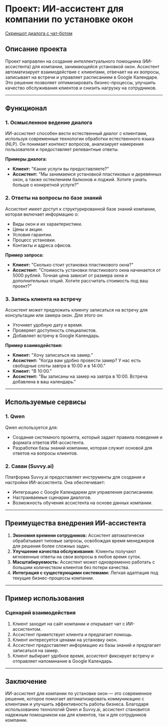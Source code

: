 
# Проект: ИИ-ассистент для компании по установке окон

[Скриншот диалога с чат-ботом](https://raw.githubusercontent.com/fortsm/ai_assistant_new_windows/refs/heads/master/2025-05-07_18-06-11.png)
## Описание проекта
Проект направлен на создание интеллектуального помощника (ИИ-ассистента) для компании, занимающейся установкой окон. Ассистент автоматизирует взаимодействие с клиентами, отвечает на их вопросы, записывает на встречи и управляет расписанием в Google Календаре. Это решение позволяет оптимизировать бизнес-процессы, улучшить качество обслуживания клиентов и снизить нагрузку на сотрудников.

---

## Функционал

### 1. Осмысленное ведение диалога
ИИ-ассистент способен вести естественный диалог с клиентами, используя современные технологии обработки естественного языка (NLP). Он понимает контекст вопросов, анализирует намерения пользователя и предоставляет релевантные ответы.

**Примеры диалога:**
- **Клиент:** "Какие услуги вы предоставляете?"
- **Ассистент:** "Мы занимаемся установкой пластиковых и деревянных окон, а также остеклением балконов и лоджий. Хотите узнать больше о конкретной услуге?"

### 2. Ответы на вопросы по базе знаний
Ассистент имеет доступ к структурированной базе знаний компании, которая включает информацию о:
- Виды окон и их характеристики.
- Цены и акции.
- Условия гарантии.
- Процесс установки.
- Контакты и адреса офисов.

**Пример запроса:**
- **Клиент:** "Сколько стоит установка пластикового окна?"
- **Ассистент:** "Стоимость установки пластикового окна начинается от 5000 рублей. Точная цена зависит от размера окна и дополнительных опций. Хотите рассчитать стоимость под ваш проект?"

### 3. Запись клиента на встречу
Ассистент может предложить клиенту записаться на встречу для консультации или замера окон. Для этого он:
- Уточняет удобную дату и время.
- Проверяет доступность специалистов.
- Добавляет встречу в Google Календарь.

**Пример взаимодействия:**
- **Клиент:** "Хочу записаться на замер."
- **Ассистент:** "Когда вам удобно провести замер? У нас есть свободные слоты завтра в 10:00 и в 14:00."
- **Клиент:** "В 10:00."
- **Ассистент:** "Вы записаны на замер на завтра в 10:00. Встреча добавлена в ваш календарь."

---

## Используемые сервисы

### 1. Qwen
Qwen используется для:
- Создания системного промпта, который задает правила поведения и формата ответов ИИ-ассистента.
- Разработки базы знаний компании, которая служит основой для ответов на вопросы клиентов.

### 2. Савви (Suvvy.ai)
Платформа Suvvy.ai предоставляет инструменты для создания и настройки ИИ-ассистента. Она обеспечивает:
- Интеграцию с Google Календарем для управления расписанием.
- Настраиваемые сценарии диалогов.
- Возможность обучения ассистента на основе данных компании.

---

## Преимущества внедрения ИИ-ассистента

1. **Экономия времени сотрудников:** Ассистент автоматически обрабатывает типовые запросы, освобождая время менеджеров для решения более сложных задач.
2. **Улучшение качества обслуживания:** Клиенты получают мгновенные ответы на свои вопросы в любое время суток.
3. **Масштабируемость:** Ассистент может одновременно работать с большим количеством клиентов без потери качества.
4. **Интеграция с существующими системами:** Легкая адаптация под текущие бизнес-процессы компании.

---

## Пример использования

### Сценарий взаимодействия
1. Клиент заходит на сайт компании и открывает чат с ИИ-ассистентом.
2. Ассистент приветствует клиента и предлагает помощь.
3. Клиент интересуется ценами на установку окон.
4. Ассистент предоставляет информацию из базы знаний и предлагает записаться на замер.
5. Клиент выбирает удобное время, ассистент фиксирует встречу и отправляет напоминание в Google Календарь.

---

## Заключение
ИИ-ассистент для компании по установке окон — это современное решение, которое помогает автоматизировать коммуникацию с клиентами и улучшить эффективность работы бизнеса. Благодаря использованию технологий Qwen и Suvvy.ai, ассистент становится надежным помощником как для клиентов, так и для сотрудников компании.
